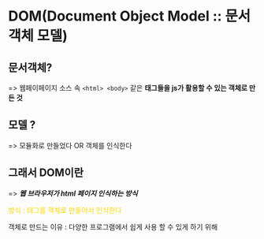 DOM(Document Object Model :: 문서 객체 모델) 
=====

## 문서객체?
=> 웹페이페이지 소스 속 `<html> <body>` 같은 **태그들을 js가 활용할 수 있는 객체로 만든 것**

## 모델 ?
=> 모듈화로 만들었다 OR 객체를 인식한다

## 그래서 DOM이란
=> ***웹 브라우저가 html 페이지 인식하는 방식*** 
  
  <span style="color:#FFD400">방식 : 태그를 객체로 만들어서 인식한다</span>

객체로 만드는 이유 : 다양한 프로그램에서 쉽게 사용 할 수 있게 하기 위해
